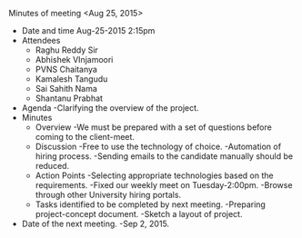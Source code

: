 Minutes of meeting <Aug 25, 2015> 

* Date and time
	Aug-25-2015 2:15pm
* Attendees
  - Raghu Reddy Sir
  - Abhishek VInjamoori
  - PVNS Chaitanya
  - Kamalesh Tangudu
  - Sai Sahith Nama
  - Shantanu Prabhat
* Agenda
	-Clarifying the overview of the project.
* Minutes
  + Overview 
    	-We must be prepared with a set of questions before coming to the client-meet.
  + Discussion 
    	-Free to use the technology of choice. 
	-Automation of hiring process.
	-Sending emails to the candidate manually should be reduced.
  + Action Points
  	-Selecting appropriate technologies based on the requirements.
	-Fixed our weekly meet on Tuesday-2:00pm.
	-Browse through other University hiring portals.
  + Tasks identified to be completed by next meeting.
  	-Preparing project-concept document.
	-Sketch a layout of project.
* Date of the next meeting.
	-Sep 2, 2015.

